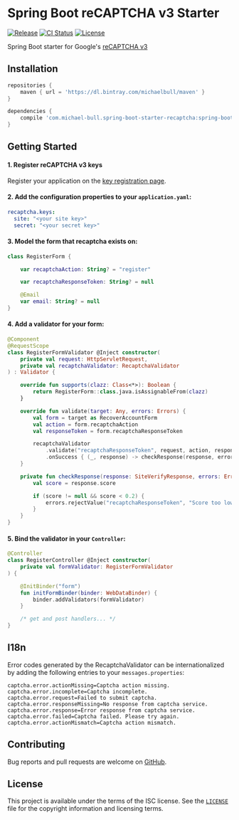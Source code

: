 # Spring Boot reCAPTCHA v3 Starter

[![Release](https://api.bintray.com/packages/michaelbull/maven/spring-boot-starter-recaptcha/images/download.svg)](https://bintray.com/michaelbull/maven/spring-boot-starter-recaptcha/_latestVersion) [![CI Status](https://github.com/michaelbull/spring-boot-starter-recaptcha/workflows/ci/badge.svg)](https://github.com/michaelbull/spring-boot-starter-recaptcha/actions?query=workflow%3Aci) [![License](https://img.shields.io/github/license/michaelbull/spring-boot-starter-recaptcha.svg)](https://github.com/michaelbull/spring-boot-starter-recaptcha/blob/master/LICENSE)

Spring Boot starter for Google's [reCAPTCHA v3][recaptcha-v3]

## Installation

```groovy
repositories {
    maven { url = 'https://dl.bintray.com/michaelbull/maven' }
}

dependencies {
    compile 'com.michael-bull.spring-boot-starter-recaptcha:spring-boot-starter-recaptcha:1.0.0'
}
```

## Getting Started

#### 1. Register reCAPTCHA v3 keys

Register your application on the [key registration page][recaptcha-v3-keys].

#### 2. Add the configuration properties to your `application.yaml`:

```yaml
recaptcha.keys:
  site: "<your site key>"
  secret: "<your secret key>"
```

#### 3. Model the form that recaptcha exists on:

```kotlin
class RegisterForm {

    var recaptchaAction: String? = "register"

    var recaptchaResponseToken: String? = null

    @Email
    var email: String? = null
}
```


#### 4. Add a validator for your form:

```kotlin
@Component
@RequestScope
class RegisterFormValidator @Inject constructor(
    private val request: HttpServletRequest,
    private val recaptchaValidator: RecaptchaValidator
) : Validator {

    override fun supports(clazz: Class<*>): Boolean {
        return RegisterForm::class.java.isAssignableFrom(clazz)
    }

    override fun validate(target: Any, errors: Errors) {
        val form = target as RecoverAccountForm
        val action = form.recaptchaAction
        val responseToken = form.recaptchaResponseToken

        recaptchaValidator
            .validate("recaptchaResponseToken", request, action, responseToken, errors)
            .onSuccess { (_, response) -> checkResponse(response, errors) }
    }

    private fun checkResponse(response: SiteVerifyResponse, errors: Errors) {
        val score = response.score

        if (score != null && score < 0.2) {
            errors.rejectValue("recaptchaResponseToken", "Score too low")
        }
    }
}
```

#### 5. Bind the validator in your `Controller`:

```kotlin
@Controller
class RegisterController @Inject constructor(
    private val formValidator: RegisterFormValidator
) {

    @InitBinder("form")
    fun initFormBinder(binder: WebDataBinder) {
        binder.addValidators(formValidator)
    }

    /* get and post handlers... */
}
```

## I18n

Error codes generated by the RecaptchaValidator can be internationalized by
adding the following entries to your `messages.properties`:

```properties
captcha.error.actionMissing=Captcha action missing.
captcha.error.incomplete=Captcha incomplete.
captcha.error.request=Failed to submit captcha.
captcha.error.responseMissing=No response from captcha service.
captcha.error.response=Error response from captcha service.
captcha.error.failed=Captcha failed. Please try again.
captcha.error.actionMismatch=Captcha action mismatch.
```

## Contributing

Bug reports and pull requests are welcome on [GitHub][github].

## License

This project is available under the terms of the ISC license. See the
[`LICENSE`](LICENSE) file for the copyright information and licensing terms.

[recaptcha-v3]: https://developers.google.com/recaptcha/docs/v3
[recaptcha-v3-keys]: https://g.co/recaptcha/v3
[github]: https://github.com/michaelbull/spring-boot-starter-recaptcha
